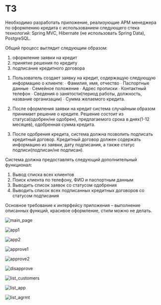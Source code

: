 # ТЗ

Необходимо разработать приложение, реализующие АРМ менеджера по оформлению кредита с использованием следующего стека технологий: Spring MVC, Hibernate (не использовать Spring Data), PostgreSQL.
 
Общий процесс выглядит следующим образом:
1) оформление заявки на кредит
2) принятие решения по кредиту
3) подписание кредитного договора

 
1. Пользователь создает заявку на кредит, содержащую следующую информацию о клиенте:
∙             Фамилия, имя, отчество
∙             Паспортные данные
∙             Семейное положение
∙             Адрес прописки
∙             Контактный телефон
∙             Сведения о занятости(период работы, должность, название организации)
∙             Сумма желаемого кредита.
 
2. После оформления заявки на кредит система случайным образом принимает решение о кредите. Решение состоит из статуса(одобрен/не одобрен), предлагаемого срока в днях(1-12 месяцев), одобренная сумма кредита.
 
3. После одобрения кредита, система должна позволить подписать кредитный договор. Кредитный договор должен содержать информацию из заявки, дату подписания, а также статус подписи(подписан/не подписан). 
 
Система должна предоставлять следующий дополнительный функционал:
1) Вывод списка всех клиентов
2) Поиск клиента по телефону, ФИО и паспортным данным
3) Выводить список заявок со статусом одобрения
4) Выводить список всех подписанных кредитных договоров со статусом подписания
 
Основное требование к интерфейсу приложения – выполнение описанных функций, красивое оформление, стили можно не делать.



![main_page](https://drive.google.com/uc?export=view&id=1r8CMOU_jwTYdNI_3fl9tP0bL8KHAcesE)

![app1](https://drive.google.com/uc?export=view&id=14DBht5bJsv5TL8Mdqve2Q8WUiL6eagp4)

![app2](https://drive.google.com/uc?export=view&id=1YQHB9Vqq0jJOFfjh1G2pDxdFa6Ubl28u)

![approve1](https://drive.google.com/uc?export=view&id=17sel7xCwEE3HvfIjq5sMgn04wcSRjpQl)

![approve2](https://drive.google.com/uc?export=view&id=1WgF_0on9bXOxGt3QoKdA4WKIosennTcX)

![disapprove](https://drive.google.com/uc?export=view&id=1G2jokvg4E0-7r_U7xMd7KD4LTsNZKG73)

![list_customers](https://drive.google.com/uc?export=view&id=1-dBSVk6Wdxv1DDwnKPqpwFcuAPqaHwvn)

![list_app](https://drive.google.com/uc?export=view&id=11pwS5x4y999Tutd4N9rt1iAYOgBA_8_K) 

![list_agrmt](https://drive.google.com/uc?export=view&id=1OaqaQ_AIPjBwRh9S4_sw2U6PZKWcKSqy) 
